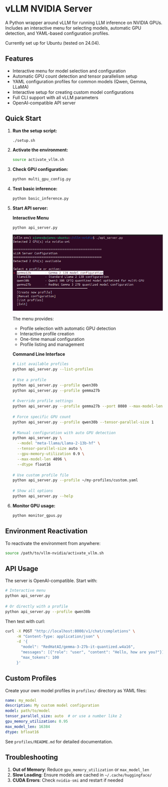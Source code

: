 # vLLM NVIDIA Server

A Python wrapper around vLLM for running LLM inference on NVIDIA GPUs. Includes an interactive menu for selecting models, automatic GPU detection, and YAML-based configuration profiles.

Currently set up for Ubuntu (tested on 24.04).

## Features

- Interactive menu for model selection and configuration
- Automatic GPU count detection and tensor parallelism setup
- YAML configuration profiles for common models (Qwen, Gemma, LLaMA)
- Interactive setup for creating custom model configurations
- Full CLI support with all vLLM parameters
- OpenAI-compatible API server

## Quick Start

1. **Run the setup script:**
   ```bash
   ./setup.sh
   ```

2. **Activate the environment:**
   ```bash
   source activate_vllm.sh
   ```

3. **Check GPU configuration:**
   ```bash
   python multi_gpu_config.py
   ```

4. **Test basic inference:**
   ```bash
   python basic_inference.py
   ```

5. **Start API server:**

   **Interactive Menu**
   ```bash
   python api_server.py
   ```

   ![Interactive Menu](docs/images/menu.png)

   The menu provides:
   - Profile selection with automatic GPU detection
   - Interactive profile creation
   - One-time manual configuration
   - Profile listing and management

   **Command Line Interface**
   ```bash
   # List available profiles
   python api_server.py --list-profiles

   # Use a profile
   python api_server.py --profile qwen30b
   python api_server.py --profile gemma27b

   # Override profile settings
   python api_server.py --profile gemma27b --port 8080 --max-model-len 8192

   # Force specific GPU count
   python api_server.py --profile qwen30b --tensor-parallel-size 1

   # Manual configuration with auto GPU detection
   python api_server.py \
     --model "meta-llama/Llama-2-13b-hf" \
     --tensor-parallel-size auto \
     --gpu-memory-utilization 0.9 \
     --max-model-len 4096 \
     --dtype float16

   # Use custom profile file
   python api_server.py --profile ~/my-profiles/custom.yaml

   # Show all options
   python api_server.py --help
   ```

6. **Monitor GPU usage:**
   ```bash
   python monitor_gpus.py
   ```

## Environment Reactivation

To reactivate the environment from anywhere:
```bash
source /path/to/vllm-nvidia/activate_vllm.sh
```

## API Usage

The server is OpenAI-compatible. Start with:
```bash
# Interactive menu
python api_server.py

# Or directly with a profile
python api_server.py --profile qwen30b
```

Then test with curl:
```bash
curl -X POST "http://localhost:8000/v1/chat/completions" \
     -H "Content-Type: application/json" \
     -d '{
       "model": "RedHatAI/gemma-3-27b-it-quantized.w4a16",
       "messages": [{"role": "user", "content": "Hello, how are you?"}],
       "max_tokens": 100
     }'
```

## Custom Profiles

Create your own model profiles in `profiles/` directory as YAML files:

```yaml
name: my_model
description: My custom model configuration
model: path/to/model
tensor_parallel_size: auto  # or use a number like 2
gpu_memory_utilization: 0.95
max_model_len: 16384
dtype: bfloat16
```

See `profiles/README.md` for detailed documentation.

## Troubleshooting

1. **Out of Memory**: Reduce `gpu_memory_utilization` or `max_model_len`
2. **Slow Loading**: Ensure models are cached in `~/.cache/huggingface/`
3. **CUDA Errors**: Check `nvidia-smi` and restart if needed
